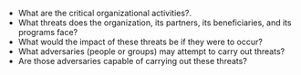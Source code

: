 
* What are the critical organizational activities?.
* What threats does the organization, its partners, its beneficiaries, and its programs face?
* What would the impact of these threats be if they were to occur?
* What adversaries (people or groups) may attempt to carry out threats?
* Are those adversaries capable of carrying out these threats?

